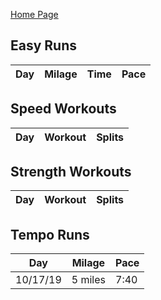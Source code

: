[Home Page](README.md)

## Easy Runs
Day | Milage | Time | Pace
---- | ---- | ---- | ---- |


## Speed Workouts
Day | Workout | Splits 
---- | ---- | ---- |

## Strength Workouts 
Day | Workout | Splits 
---- | ---- | ---- |

## Tempo Runs 
Day | Milage | Pace
---- | ---- | ---- |
10/17/19 | 5 miles | 7:40
